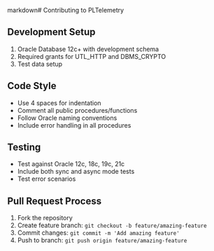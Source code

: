 markdown# Contributing to PLTelemetry

## Development Setup
1. Oracle Database 12c+ with development schema
2. Required grants for UTL_HTTP and DBMS_CRYPTO
3. Test data setup

## Code Style
- Use 4 spaces for indentation
- Comment all public procedures/functions
- Follow Oracle naming conventions
- Include error handling in all procedures

## Testing
- Test against Oracle 12c, 18c, 19c, 21c
- Include both sync and async mode tests
- Test error scenarios

## Pull Request Process
1. Fork the repository
2. Create feature branch: `git checkout -b feature/amazing-feature`
3. Commit changes: `git commit -m 'Add amazing feature'`
4. Push to branch: `git push origin feature/amazing-feature`